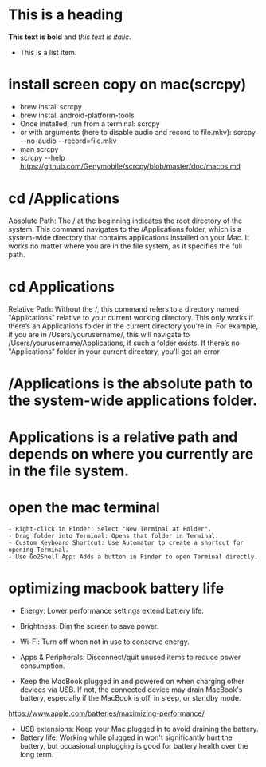 # This is a heading

**This text is bold** and *this text is italic*.

- This is a list item.

# install screen copy on mac(scrcpy)

- brew install scrcpy
- brew install android-platform-tools
- Once installed, run from a terminal:
            scrcpy
- or with arguments (here to disable audio and record to file.mkv):
        scrcpy --no-audio --record=file.mkv
- man scrcpy
- scrcpy --help
https://github.com/Genymobile/scrcpy/blob/master/doc/macos.md


# cd /Applications
Absolute Path: The / at the beginning indicates the root directory of the system.
This command navigates to the /Applications folder, which is a system-wide directory that contains applications installed on your Mac.
It works no matter where you are in the file system, as it specifies the full path.

# cd Applications
Relative Path: Without the /, this command refers to a directory named "Applications" relative to your current working directory.
This only works if there’s an Applications folder in the current directory you're in. For example, if you are in /Users/yourusername/, this will navigate to /Users/yourusername/Applications, if such a folder exists.
If there’s no "Applications" folder in your current directory, you'll get an error

# /Applications is the absolute path to the system-wide applications folder.
# Applications is a relative path and depends on where you currently are in the file system.

# open the mac terminal 

    - Right-click in Finder: Select "New Terminal at Folder".
    - Drag folder into Terminal: Opens that folder in Terminal.
    - Custom Keyboard Shortcut: Use Automator to create a shortcut for opening Terminal.
    - Use Go2Shell App: Adds a button in Finder to open Terminal directly.

# optimizing macbook battery life

- Energy: Lower performance settings extend battery life.
- Brightness: Dim the screen to save power.
- Wi-Fi: Turn off when not in use to conserve energy.
- Apps & Peripherals: Disconnect/quit unused items to reduce power consumption.

- Keep the  MacBook plugged in and powered on when charging other devices via USB. If not, the connected device may drain  MacBook's battery, especially if the MacBook is off, in sleep, or standby mode.

https://www.apple.com/batteries/maximizing-performance/

- USB extensions: Keep your Mac plugged in to avoid draining the battery.
- Battery life: Working while plugged in won't significantly hurt the battery, but occasional unplugging is good for battery health over the long term.

